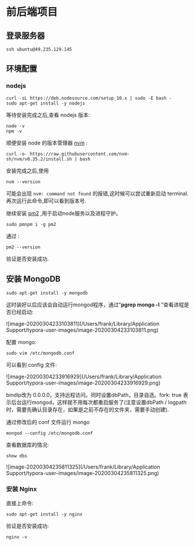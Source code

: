 # 前后端项目

## 登录服务器

``` shell
ssh ubuntu@49.235.129.145
```



## 环境配置

### nodejs

``` shell
curl -sL https://deb.nodesource.com/setup_10.x | sudo -E bash -
sudo apt-get install -y nodejs
```

等待安装完成之后,查看 nodejs 版本:

``` shell
node -v
npm -v
```

顺便安装 node 的版本管理器 [nvm](https://github.com/nvm-sh/nvm#install--update-script) :

```shell
curl -o- https://raw.githubusercontent.com/nvm-sh/nvm/v0.35.2/install.sh | bash
```

安装完成之后,使用

``` shell
nvm --version
```

可能会出现 `nvm: command not found` 的报错,这时候可以尝试重新启动 terminal.再次运行此命令,即可以看到版本号.  

继续安装 [pm2](https://github.com/Unitech/pm2) ,用于启动node服务以及进程守护。

``` shell
sudo pmnpm i -g pm2
```

通过 :

``` shell
pm2 --version
```

验证是否安装成功.  

## 安装 MongoDB

``` SHELL
sudo apt-get install -y mongodb
```

这时装好以后应该会自动运行mongod程序，通过"**pgrep mongo -l** "查看进程是否已经启动:

![image-20200304233103811](/Users/frank/Library/Application Support/typora-user-images/image-20200304233103811.png)

配置 mongo:

``` shell
sudo vim /etc/mongodb.conf
```

可以看到 config 文件:

![image-20200304233916929](/Users/frank/Library/Application Support/typora-user-images/image-20200304233916929.png)

bindIp改为 0.0.0.0，支持远程访问。同时设置dbPath，目录自选。fork: true 表示后台运行mongod，这样就不用每次都重启服务了(注意设置dbPath / logpath时，需要先确认目录存在，如果是之前不存在的文件夹，需要手动创建).

通过修改后的 conf 文件运行 mongo

``` shell
mongod --config /etc/mongodb.conf
```

查看数据库的情况:

``` shell
show dbs
```

![image-20200304235811325](/Users/frank/Library/Application Support/typora-user-images/image-20200304235811325.png) 

### 安装 Nginx

直接上命令:

``` shell
sudo apt-get install -y nginx
```

验证是否安装成功:

``` shell
nginx -v
```

